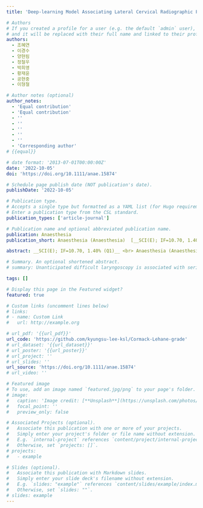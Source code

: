 ```yaml
---
title: 'Deep-learning Model Associating Lateral Cervical Radiographic Features With Cormack--lehane Grade 3 Or 4 Glottic View'

# Authors
# If you created a profile for a user (e.g. the default `admin` user), write the username (folder name) here
# and it will be replaced with their full name and linked to their profile.
authors:
  - 조혜연
  - 이경수
  - 양현림
  - 정철우
  - 박희영
  - 황재윤
  - 공현중
  - 이형철

# Author notes (optional)
author_notes:
  - 'Equal contribution'
  - 'Equal contribution'
  - ''
  - ''
  - ''
  - ''
  - ''
  - 'Corresponding author'
# {{equal}}

# date format: '2013-07-01T00:00:00Z'
date: '2022-10-05'
doi: 'https://doi.org/10.1111/anae.15874'

# Schedule page publish date (NOT publication's date).
publishDate: '2022-10-05'

# Publication type.
# Accepts a single type but formatted as a YAML list (for Hugo requirements).
# Enter a publication type from the CSL standard.
publication_types: ['article-journal']

# Publication name and optional abbreviated publication name.
publication: Anaesthesia
publication_short: Anaesthesia (Anaesthesia)  [__SCI(E); IF=10.70, 1.40% (Q1)__]

abstract: __SCI(E); IF=10.70, 1.40% (Q1)__ <br> Anaesthesia (Anaesthesia, 2022, Vol. 78, Issue 1, pp. 64-72) <br><br>&nbsp;&nbsp;&nbsp;&nbsp;&nbsp;&nbsp;&nbsp;&nbsp;&nbsp;&nbsp;&nbsp;&nbsp;&nbsp;&nbsp;&nbsp;&nbsp;&nbsp;&nbsp;&nbsp;&nbsp;&nbsp;&nbsp;&nbsp;&nbsp;&nbsp;&nbsp;&nbsp;&nbsp;&nbsp;&nbsp;&nbsp;&nbsp;&nbsp;&nbsp;&nbsp;&nbsp;&nbsp;&nbsp;&nbsp;&nbsp;&nbsp;&nbsp;&nbsp;&nbsp;&nbsp;&nbsp;&nbsp;&nbsp;&nbsp;&nbsp;&nbsp;&nbsp;&nbsp;&nbsp;&nbsp;&nbsp;&nbsp;&nbsp;&nbsp;&nbsp;&nbsp;&nbsp;&nbsp;&nbsp;&nbsp;&nbsp;&nbsp;&nbsp;&nbsp;&nbsp;&nbsp;&nbsp;&nbsp;&nbsp;&nbsp;&nbsp;&nbsp;&nbsp;&nbsp;&nbsp;&nbsp;&nbsp;&nbsp;&nbsp;&nbsp;&nbsp;&nbsp;&nbsp;&nbsp;&nbsp;&nbsp;&nbsp;&nbsp;&nbsp;&nbsp;&nbsp;&nbsp;&nbsp;&nbsp;&nbsp;<br>Unanticipated difficult laryngoscopy is associated with serious airway-related complications. We aimed to develop and test a convolutional neural network-based deep-learning model that uses lateral cervical spine radiographs to predict Cormack_ehane grade 3 or 4 direct laryngoscopy views of the glottis. We analysed the radiographs of 5939 thyroid surgery patients at our hospital, 253 (4%) of whom had grade 3 or 4 glottic views. We used 10 randomly sampled datasets to train a model. We compared the new model with six similar models (VGG, ResNet, Xception, ResNext, DenseNet and SENet). The Brier score (95%CI) of the new model, 0.023 (0.0210.025), was lower (_etter) than the other models- VGG, 0.034 (0.0340.035); ResNet, 0.033 (0.0330.035); Xception, 0.032 (0.0310.033); ResNext, 0.033 (0.0320.033); DenseNet, 0.030 (0.0290.032); SENet, 0.031 (0.0290.032), all p<0.001. We calculated mean (95%CI) of the new model for- R2, 0.428 (0.3880.468); mean squared error, 0.023 (0.0210.025); mean absolute error, 0.048 (0.0460.049); balanced accuracy, 0.713 (0.6840.742); and area under the receiver operating characteristic curve, 0.965 (0.9620.969). Radiographic features around the hyoid bone, pharynx and cervical spine were associated with grade 3 and 4 glottic views.

# Summary. An optional shortened abstract.
# summary: Unanticipated difficult laryngoscopy is associated with serious airway-related complications. We aimed to develop and test a convolutional neural network-based deep-learning model that uses lateral cervical spine radiographs to predict Cormack_ehane grade 3 or 4 direct laryngoscopy views of the glottis. We analysed the radiographs of 5939 thyroid surgery patients at our hospital, 253 (4%) of whom had grade 3 or 4 glottic views. We used 10 randomly sampled datasets to train a model. We compared the new model with six similar models (VGG, ResNet, Xception, ResNext, DenseNet and SENet). The Brier score (95%CI) of the new model, 0.023 (0.0210.025), was lower (_etter) than the other models- VGG, 0.034 (0.0340.035); ResNet, 0.033 (0.0330.035); Xception, 0.032 (0.0310.033); ResNext, 0.033 (0.0320.033); DenseNet, 0.030 (0.0290.032); SENet, 0.031 (0.0290.032), all p<0.001. We calculated mean (95%CI) of the new model for- R2, 0.428 (0.3880.468); mean squared error, 0.023 (0.0210.025); mean absolute error, 0.048 (0.0460.049); balanced accuracy, 0.713 (0.6840.742); and area under the receiver operating characteristic curve, 0.965 (0.9620.969). Radiographic features around the hyoid bone, pharynx and cervical spine were associated with grade 3 and 4 glottic views.

tags: []

# Display this page in the Featured widget?
featured: true

# Custom links (uncomment lines below)
# links:
# - name: Custom Link
#   url: http://example.org

# url_pdf: '{{url_pdf}}'
url_code: 'https://github.com/kyungsu-lee-ksl/Cormack-Lehane-grade'
# url_dataset: '{{url_dataset}}'
# url_poster: '{{url_poster}}'
# url_project: ''
# url_slides: ''
url_source: 'https://doi.org/10.1111/anae.15874'
# url_video: ''

# Featured image
# To use, add an image named `featured.jpg/png` to your page's folder.
# image:
#   caption: 'Image credit: [**Unsplash**](https://unsplash.com/photos/pLCdAaMFLTE)'
#   focal_point: ''
#   preview_only: false

# Associated Projects (optional).
#   Associate this publication with one or more of your projects.
#   Simply enter your project's folder or file name without extension.
#   E.g. `internal-project` references `content/project/internal-project/index.md`.
#   Otherwise, set `projects: []`.
# projects:
#   - example

# Slides (optional).
#   Associate this publication with Markdown slides.
#   Simply enter your slide deck's filename without extension.
#   E.g. `slides: "example"` references `content/slides/example/index.md`.
#   Otherwise, set `slides: ""`.
# slides: example
---
```

